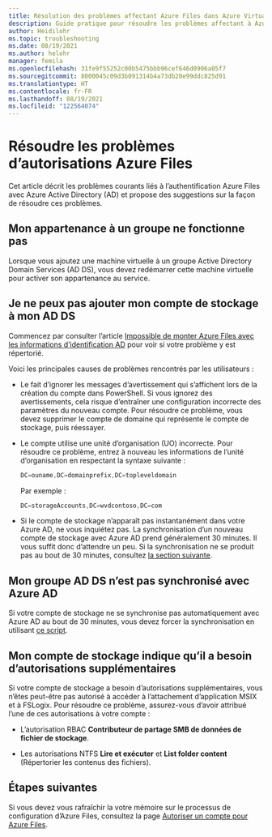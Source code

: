 ```yaml
---
title: Résolution des problèmes affectant Azure Files dans Azure Virtual Desktop – Azure
description: Guide pratique pour résoudre les problèmes affectant à Azure Files dans Azure Virtual Desktop.
author: Heidilohr
ms.topic: troubleshooting
ms.date: 08/19/2021
ms.author: helohr
manager: femila
ms.openlocfilehash: 31fe9f55252c00b5475bbb96cef646d0906a05f7
ms.sourcegitcommit: 8000045c09d3b091314b4a73db20e99ddc825d91
ms.translationtype: HT
ms.contentlocale: fr-FR
ms.lasthandoff: 08/19/2021
ms.locfileid: "122564074"
---
```

# <a name="troubleshoot-azure-files-authorization"></a>Résoudre les problèmes d’autorisations Azure Files

Cet article décrit les problèmes courants liés à l’authentification Azure Files avec Azure Active Directory (AD) et propose des suggestions sur la façon de résoudre ces problèmes.

## <a name="my-group-membership-isnt-working"></a>Mon appartenance à un groupe ne fonctionne pas

Lorsque vous ajoutez une machine virtuelle à un groupe Active Directory Domain Services (AD DS), vous devez redémarrer cette machine virtuelle pour activer son appartenance au service.

## <a name="i-cant-add-my-storage-account-to-my-ad-ds"></a>Je ne peux pas ajouter mon compte de stockage à mon AD DS

Commencez par consulter l’article [Impossible de monter Azure Files avec les informations d’identification AD](../storage/files/storage-troubleshoot-windows-file-connection-problems.md#unable-to-mount-azure-files-with-ad-credentials) pour voir si votre problème y est répertorié.

Voici les principales causes de problèmes rencontrés par les utilisateurs :

- Le fait d’ignorer les messages d’avertissement qui s’affichent lors de la création du compte dans PowerShell. Si vous ignorez des avertissements, cela risque d’entraîner une configuration incorrecte des paramètres du nouveau compte. Pour résoudre ce problème, vous devez supprimer le compte de domaine qui représente le compte de stockage, puis réessayer.

- Le compte utilise une unité d’organisation (UO) incorrecte. Pour résoudre ce problème, entrez à nouveau les informations de l’unité d’organisation en respectant la syntaxe suivante :
    
    ```powershell
    DC=ouname,DC=domainprefix,DC=topleveldomain
    ```

    Par exemple :

    ```powershell
    DC=storageAccounts,DC=wvdcontoso,DC=com
    ```

- Si le compte de stockage n’apparaît pas instantanément dans votre Azure AD, ne vous inquiétez pas. La synchronisation d’un nouveau compte de stockage avec Azure AD prend généralement 30 minutes. Il vous suffit donc d’attendre un peu. Si la synchronisation ne se produit pas au bout de 30 minutes, consultez [la section suivante](#my-ad-ds-group-wont-sync-to-azure-ad).

## <a name="my-ad-ds-group-wont-sync-to-azure-ad"></a>Mon groupe AD DS n’est pas synchronisé avec Azure AD

Si votre compte de stockage ne se synchronise pas automatiquement avec Azure AD au bout de 30 minutes, vous devez forcer la synchronisation en utilisant [ce script](https://github.com/stgeorgi/msixappattach/blob/master/force%20AD%20DS%20to%20Azure%20AD%20sync/force%20sync.ps1).

## <a name="my-storage-account-says-it-needs-additional-permissions"></a>Mon compte de stockage indique qu’il a besoin d’autorisations supplémentaires

Si votre compte de stockage a besoin d’autorisations supplémentaires, vous n’êtes peut-être pas autorisé à accéder à l’attachement d’application MSIX et à FSLogix. Pour résoudre ce problème, assurez-vous d’avoir attribué l’une de ces autorisations à votre compte :

- L’autorisation RBAC **Contributeur de partage SMB de données de fichier de stockage**.

- Les autorisations NTFS **Lire et exécuter** et **List folder content** (Répertorier les contenus des fichiers).

## <a name="next-steps"></a>Étapes suivantes

Si vous devez vous rafraîchir la votre mémoire sur le processus de configuration d’Azure Files, consultez la page [Autoriser un compte pour Azure Files](azure-files-authorization.md).